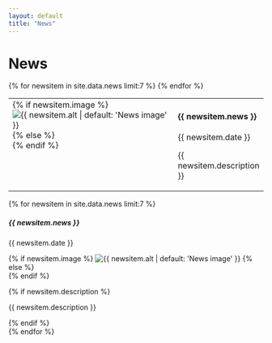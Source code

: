 ```yaml
---
layout: default
title: "News"
---
```


# News
<p class="mb-3"></p>

<!-- Desktop / tablet: table view -->
<div class="table-responsive rounded-5 overflow-hidden d-none d-md-block">
  <table class="table table-news table-bordered mb-0">
    <tbody>
      {% for newsitem in site.data.news limit:7 %}
      <tr>
        <!-- media column -->
        <td style="width: 480px; vertical-align: top;">
          <div class="ratio ratio-16x9 rounded-3 overflow-hidden">
            {% if newsitem.image %}
              <img id="{{ newsitem.image }}"
                   alt="{{ newsitem.alt | default: 'News image' }}"
                   class="w-100 h-100"
                   style="object-fit: contain;">
            {% else %}
              <div class="d-flex w-100 h-100 align-items-center justify-content-center bg-body-secondary">
                <i class="bi bi-{{ newsitem.icon | default: 'journal-bookmark' }} fs-1"></i>
              </div>
            {% endif %}
          </div>
        </td>
        <!-- text column -->
        <td class="align-top">
          <h4><strong>{{ newsitem.news }}</strong></h4>
          <div>
            <span class="badge bg-secondary rounded-pill">
              {{ newsitem.date }}
            </span>
          </div>
          <p class="mb-3"></p>
          <p>{{ newsitem.description }}</p>
        </td>
      </tr>
      {% endfor %}
    </tbody>
  </table>
</div>


<!-- Phone: stacked (date, icon, text) -->
<div class="d-md-none">
  <div class="vstack gap-4">
    {% for newsitem in site.data.news limit:7 %}
    <div class="p-3 rounded-4 border bg-body-tertiary">
      <!-- title -->
      <h5><strong>{{ newsitem.news }}</strong></h5>
      <p class="mb-3"></p>
      <!-- date -->
      <div class="mb-2">
        <span class="badge bg-secondary rounded-pill">{{ newsitem.date }}</span>
      </div>
      <p class="mb-3"></p>
      <!-- icon / image -->
      <div class="ratio ratio-16x9 rounded-3 overflow-hidden mb-3">
        {% if newsitem.image %}
          <img id="{{ newsitem.image }}"
               alt="{{ newsitem.alt | default: 'News image' }}"
               class="w-100 h-100"
               style="object-fit: contain;">
        {% else %}
          <div class="d-flex w-100 h-100 align-items-center justify-content-center bg-body-secondary">
            <i class="bi bi-{{ newsitem.icon | default: 'journal-bookmark' }} fs-1"></i>
          </div>
        {% endif %}
      </div>
      <p class="mb-3"></p>
      <!-- description -->
      {% if newsitem.description %}
      <p class="mb-0">{{ newsitem.description }}</p>
      {% endif %}
    </div>
    {% endfor %}
  </div>
</div>